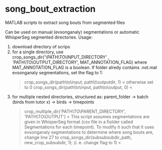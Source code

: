 # song_bout_extraction
MATLAB scripts to extract song bouts from segmented files 

Can be used on manual (evsonganaly) segmentations or automatic WhisperSeg segmented directories. 
Usage: 
1. download directory of scrips
2. for a single directory, use crop_songs_dir('\PATH\TO\INPUT_DIRECTORY' , 'PATH\TO\OUTPUT_DIRECTORY', MAT_ANNOTATION_FLAG)
   where MAT_ANNOTATION_FLAG is a boolean. If folder alredy contains .not.mat evsonganaly segmentations, set the flag to 1:
   > crop_songs_dir(path\to\input, path\t\outputdir, 1) < 
otherwise set to 0
   > crop_songs_dir(path\to\input, path\to\output, 0) < 
3. for multiple nested directories, structured as: parent_folder -> batch (birds from tutor x) -> birds ->  timepoints
   > crop_multiple_dir('PATH\TO\PARENT_DIRECTORY', 'PATH\TO\OUTPUT') < 
This script assumes segmentations are given in WhisperSeg format (csv file in a fiolder called Segmentations for each timepoint).
To modify it such that it uses evsonganaly segmentations to determine where song bouts are, change line 27 to
   > crop_songs_dir(subsubsubdir_path, new_crop_subsubdir, 1); (i. e. change flag to 1) < 
 
